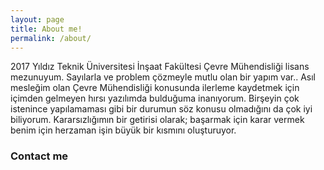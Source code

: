 ```yaml
---
layout: page
title: About me!
permalink: /about/
---
```


2017 Yıldız Teknik Üniversitesi İnşaat Fakültesi Çevre Mühendisliği lisans mezunuyum.
Sayılarla ve problem çözmeyle mutlu olan bir yapım var..
Asıl mesleğim olan Çevre Mühendisliği konusunda ilerleme kaydetmek için içimden gelmeyen hırsı yazılımda bulduğuma inanıyorum. 
Birşeyin çok istenince yapılamaması gibi bir durumun söz konusu olmadığını da çok iyi biliyorum.
Kararsızlığımın bir getirisi olarak; başarmak için karar vermek benim için herzaman işin büyük bir kısmını oluşturuyor. 




### Contact me

